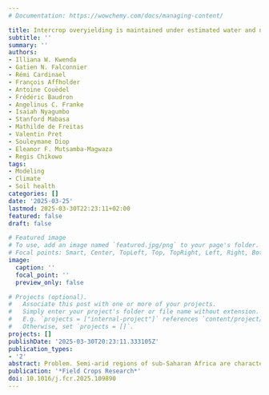 ```yaml
---
# Documentation: https://wowchemy.com/docs/managing-content/

title: Intercrop overyielding is maintained under estimated water and nitrogen stress in maize-cowpea on-farm trials in semi-arid Zimbabwe
subtitle: ''
summary: ''
authors:
- Illiana W. Kwenda
- Gatien N. Falconnier
- Rémi Cardinael
- François Affholder
- Antoine Couëdel
- Frédéric Baudron
- Angelinus C. Franke
- Isaiah Nyagumbo
- Stanford Mabasa
- Mathilde de Freitas
- Valentin Pret
- Souleymane Diop
- Eleanor F. Mutsamba-Magwaza
- Regis Chikowo
tags:
- Modeling
- Climate
- Soil health
categories: []
date: '2025-03-25'
lastmod: 2025-03-30T22:23:11+02:00
featured: false
draft: false

# Featured image
# To use, add an image named `featured.jpg/png` to your page's folder.
# Focal points: Smart, Center, TopLeft, Top, TopRight, Left, Right, BottomLeft, Bottom, BottomRight.
image:
  caption: ''
  focal_point: ''
  preview_only: false

# Projects (optional).
#   Associate this post with one or more of your projects.
#   Simply enter your project's folder or file name without extension.
#   E.g. `projects = ["internal-project"]` references `content/project/deep-learning/index.md`.
#   Otherwise, set `projects = []`.
projects: []
publishDate: '2025-03-30T20:23:11.333105Z'
publication_types:
- '2'
abstract: Problem. Semi-arid regions of sub-Saharan Africa are characterized by highly variable rainfall and low inherent soil fertility. Maize-cowpea intercropping may offer the prospect of increasing and stabilizing crop productivity in these regions. However, the performance of such cropping systems often varies considerably in space and time. Objective. The main objective of the study was to understand how farmer context and rainfall variability influence the performance of maize-cowpea intercropping, using on-farm field experiments together with soil-crop model simulations to compute water and nitrogen stress. Methods. The data used in this study was generated from twelve on-farm trials during two cropping seasons (2021/22 and 2022/23) in semi-arid Zimbabwe. Three maize (Zea mays L.) varieties, one cowpea (Vigna unguiculata (L.) Walp.) variety and two cropping systems - either sole or intercropped - were tested. The STICS soil-crop model was parameterized to reproduce crop growth in the on-farm trials and compute water and nitrogen (N) stresses. Linear mixed-effects models were used to assess the impact of experimental treatments and simulated water and N stresses on intercropping performance. Results. The Partial Land Equivalent Ratio (pLER – the ratio of intercropped productivity over sole crop productivity) for maize and cowpea greatly varied across farms and crop types. Maize variety did not significantly impact the pLER of maize and cowpea. Water stress and nitrogen (N) stress simulated by the model were significant predictors of variations in pLER; maize pLER for aboveground biomass significantly decreased with increasing simulated water stress, and maize pLER for grain yield significantly decreased with increased simulated N stress. Yet, average LER remained above one, regardless of the water or N stress on maize, because of a greater contribution of cowpea to LER when water and N stress on maize was high. Late planting was found to exacerbate maize water stress, while low total nitrogen in the top soil was significantly correlated with maize nitrogen stress. Conclusion. Our study reveals that the production benefits of maize-cowpea intercropping can be maintained, in conditions of high water and nitrogen stress in multi-year and multi-location on-farm experiments. Implications. Our findings confirm the assumption that intercropping is a useful approach to intensify and stabilize grain and fodder production in smallholder mixed crop-livestock farming systems in semi-arid environments.
publication: '*Field Crops Research*'
doi: 10.1016/j.fcr.2025.109890
---
```

